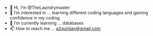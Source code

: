 - 👋 Hi, I’m @TheLaundrymaster
- 👀 I’m interested in ... learning different coding languages and gaining confidence in my coding
- 🌱 I’m currently learning ... databases
- 📫 How to reach me ... a2quinlan@gmail.com

<!---
TheLaundrymaster/TheLaundrymaster is a ✨ special ✨ repository because its `README.md` (this file) appears on your GitHub profile.
You can click the Preview link to take a look at your changes.
--->
